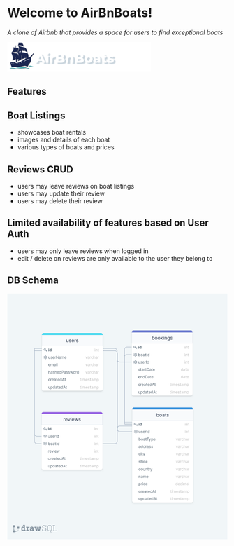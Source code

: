 # Welcome to AirBnBoats!

_A clone of Airbnb that provides a space for users to find exceptional boats_

[<img src="frontend/images/AirBnBoats-logo.png" alt="airBnBoats-logo"/>](https://airbnboats-app.herokuapp.com/)

## Features

## Boat Listings
* showcases boat rentals
* images and details of each boat
* various types of boats and prices


## Reviews CRUD
* users may leave reviews on boat listings 
* users may update their review
* users may delete their review 

## Limited availability of features based on User Auth
* users may only leave reviews when logged in
* edit / delete on reviews are only available to the user they belong to

## DB Schema 

<img src="frontend/images/airbnboats-db-schema.png" alt="db-schema"/>

